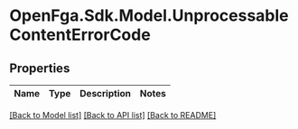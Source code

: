 # OpenFga.Sdk.Model.UnprocessableContentErrorCode

## Properties

Name | Type | Description | Notes
------------ | ------------- | ------------- | -------------

[[Back to Model list]](../README.md#models) [[Back to API list]](../README.md#api-endpoints) [[Back to README]](../README.md)

